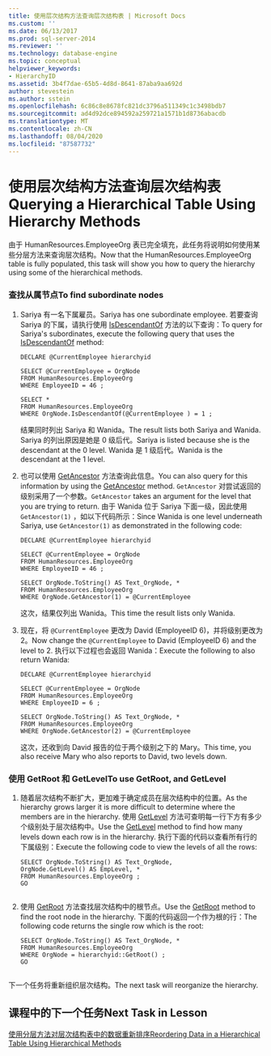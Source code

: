 ```yaml
---
title: 使用层次结构方法查询层次结构表 | Microsoft Docs
ms.custom: ''
ms.date: 06/13/2017
ms.prod: sql-server-2014
ms.reviewer: ''
ms.technology: database-engine
ms.topic: conceptual
helpviewer_keywords:
- HierarchyID
ms.assetid: 3b4f7dae-65b5-4d8d-8641-87aba9aa692d
author: stevestein
ms.author: sstein
ms.openlocfilehash: 6c86c8e8678fc821dc3796a511349c1c3498bdb7
ms.sourcegitcommit: ad4d92dce894592a259721a1571b1d8736abacdb
ms.translationtype: MT
ms.contentlocale: zh-CN
ms.lasthandoff: 08/04/2020
ms.locfileid: "87587732"
---
```

# <a name="querying-a-hierarchical-table-using-hierarchy-methods"></a><span data-ttu-id="fc159-102">使用层次结构方法查询层次结构表</span><span class="sxs-lookup"><span data-stu-id="fc159-102">Querying a Hierarchical Table Using Hierarchy Methods</span></span>
  <span data-ttu-id="fc159-103">由于 HumanResources.EmployeeOrg 表已完全填充，此任务将说明如何使用某些分层方法来查询层次结构。</span><span class="sxs-lookup"><span data-stu-id="fc159-103">Now that the HumanResources.EmployeeOrg table is fully populated, this task will show you how to query the hierarchy using some of the hierarchical methods.</span></span>  
  
### <a name="to-find-subordinate-nodes"></a><span data-ttu-id="fc159-104">查找从属节点</span><span class="sxs-lookup"><span data-stu-id="fc159-104">To find subordinate nodes</span></span>  
  
1.  <span data-ttu-id="fc159-105">Sariya 有一名下属雇员。</span><span class="sxs-lookup"><span data-stu-id="fc159-105">Sariya has one subordinate employee.</span></span> <span data-ttu-id="fc159-106">若要查询 Sariya 的下属，请执行使用 [IsDescendantOf](/sql/t-sql/data-types/isdescendantof-database-engine) 方法的以下查询：</span><span class="sxs-lookup"><span data-stu-id="fc159-106">To query for Sariya's subordinates, execute the following query that uses the [IsDescendantOf](/sql/t-sql/data-types/isdescendantof-database-engine) method:</span></span>  
  
    ```  
    DECLARE @CurrentEmployee hierarchyid  
  
    SELECT @CurrentEmployee = OrgNode  
    FROM HumanResources.EmployeeOrg  
    WHERE EmployeeID = 46 ;  
  
    SELECT *  
    FROM HumanResources.EmployeeOrg  
    WHERE OrgNode.IsDescendantOf(@CurrentEmployee ) = 1 ;  
    ```  
  
     <span data-ttu-id="fc159-107">结果同时列出 Sariya 和 Wanida。</span><span class="sxs-lookup"><span data-stu-id="fc159-107">The result lists both Sariya and Wanida.</span></span> <span data-ttu-id="fc159-108">Sariya 的列出原因是她是 0 级后代。</span><span class="sxs-lookup"><span data-stu-id="fc159-108">Sariya is listed because she is the descendant at the 0 level.</span></span> <span data-ttu-id="fc159-109">Wanida 是 1 级后代。</span><span class="sxs-lookup"><span data-stu-id="fc159-109">Wanida is the descendant at the 1 level.</span></span>  
  
2.  <span data-ttu-id="fc159-110">也可以使用 [GetAncestor](/sql/t-sql/data-types/getancestor-database-engine) 方法查询此信息。</span><span class="sxs-lookup"><span data-stu-id="fc159-110">You can also query for this information by using the [GetAncestor](/sql/t-sql/data-types/getancestor-database-engine) method.</span></span> <span data-ttu-id="fc159-111">`GetAncestor` 对尝试返回的级别采用了一个参数。</span><span class="sxs-lookup"><span data-stu-id="fc159-111">`GetAncestor` takes an argument for the level that you are trying to return.</span></span> <span data-ttu-id="fc159-112">由于 Wanida 位于 Sariya 下面一级，因此使用 `GetAncestor(1)` ，如以下代码所示：</span><span class="sxs-lookup"><span data-stu-id="fc159-112">Since Wanida is one level underneath Sariya, use `GetAncestor(1)` as demonstrated in the following code:</span></span>  
  
    ```  
    DECLARE @CurrentEmployee hierarchyid  
  
    SELECT @CurrentEmployee = OrgNode  
    FROM HumanResources.EmployeeOrg  
    WHERE EmployeeID = 46 ;  
  
    SELECT OrgNode.ToString() AS Text_OrgNode, *  
    FROM HumanResources.EmployeeOrg  
    WHERE OrgNode.GetAncestor(1) = @CurrentEmployee  
    ```  
  
     <span data-ttu-id="fc159-113">这次，结果仅列出 Wanida。</span><span class="sxs-lookup"><span data-stu-id="fc159-113">This time the result lists only Wanida.</span></span>  
  
3.  <span data-ttu-id="fc159-114">现在，将 `@CurrentEmployee` 更改为 David (EmployeeID 6)，并将级别更改为 2。</span><span class="sxs-lookup"><span data-stu-id="fc159-114">Now change the `@CurrentEmployee` to David (EmployeeID 6) and the level to 2.</span></span> <span data-ttu-id="fc159-115">执行以下过程也会返回 Wanida：</span><span class="sxs-lookup"><span data-stu-id="fc159-115">Execute the following to also return Wanida:</span></span>  
  
    ```  
    DECLARE @CurrentEmployee hierarchyid  
  
    SELECT @CurrentEmployee = OrgNode  
    FROM HumanResources.EmployeeOrg  
    WHERE EmployeeID = 6 ;  
  
    SELECT OrgNode.ToString() AS Text_OrgNode, *  
    FROM HumanResources.EmployeeOrg  
    WHERE OrgNode.GetAncestor(2) = @CurrentEmployee  
    ```  
  
     <span data-ttu-id="fc159-116">这次，还收到向 David 报告的位于两个级别之下的 Mary。</span><span class="sxs-lookup"><span data-stu-id="fc159-116">This time, you also receive Mary who also reports to David, two levels down.</span></span>  
  
### <a name="to-use-getroot-and-getlevel"></a><span data-ttu-id="fc159-117">使用 GetRoot 和 GetLevel</span><span class="sxs-lookup"><span data-stu-id="fc159-117">To use GetRoot, and GetLevel</span></span>  
  
1.  <span data-ttu-id="fc159-118">随着层次结构不断扩大，更加难于确定成员在层次结构中的位置。</span><span class="sxs-lookup"><span data-stu-id="fc159-118">As the hierarchy grows larger it is more difficult to determine where the members are in the hierarchy.</span></span> <span data-ttu-id="fc159-119">使用 [GetLevel](/sql/t-sql/data-types/getlevel-database-engine) 方法可查明每一行下方有多少个级别处于层次结构中。</span><span class="sxs-lookup"><span data-stu-id="fc159-119">Use the [GetLevel](/sql/t-sql/data-types/getlevel-database-engine) method to find how many levels down each row is in the hierarchy.</span></span> <span data-ttu-id="fc159-120">执行下面的代码以查看所有行的下属级别：</span><span class="sxs-lookup"><span data-stu-id="fc159-120">Execute the following code to view the levels of all the rows:</span></span>  
  
    ```  
    SELECT OrgNode.ToString() AS Text_OrgNode,   
    OrgNode.GetLevel() AS EmpLevel, *  
    FROM HumanResources.EmployeeOrg ;  
    GO  
  
    ```  
  
2.  <span data-ttu-id="fc159-121">使用 [GetRoot](/sql/t-sql/data-types/getroot-database-engine) 方法查找层次结构中的根节点。</span><span class="sxs-lookup"><span data-stu-id="fc159-121">Use the [GetRoot](/sql/t-sql/data-types/getroot-database-engine) method to find the root node in the hierarchy.</span></span> <span data-ttu-id="fc159-122">下面的代码返回一个作为根的行：</span><span class="sxs-lookup"><span data-stu-id="fc159-122">The following code returns the single row which is the root:</span></span>  
  
    ```  
    SELECT OrgNode.ToString() AS Text_OrgNode, *  
    FROM HumanResources.EmployeeOrg  
    WHERE OrgNode = hierarchyid::GetRoot() ;  
    GO  
  
    ```  
  
 <span data-ttu-id="fc159-123">下一个任务将重新组织层次结构。</span><span class="sxs-lookup"><span data-stu-id="fc159-123">The next task will reorganize the hierarchy.</span></span>  
  
## <a name="next-task-in-lesson"></a><span data-ttu-id="fc159-124">课程中的下一个任务</span><span class="sxs-lookup"><span data-stu-id="fc159-124">Next Task in Lesson</span></span>  
 [<span data-ttu-id="fc159-125">使用分层方法对层次结构表中的数据重新排序</span><span class="sxs-lookup"><span data-stu-id="fc159-125">Reordering Data in a Hierarchical Table Using Hierarchical Methods</span></span>](lesson-2-4-reordering-data-in-a-hierarchical-table-using-hierarchical-methods.md)  
  
  
